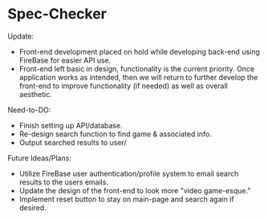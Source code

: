 # Spec-Checker

Update:
- Front-end development placed on hold while developing back-end using FireBase for easier API use.
- Front-end left basic in design, functionality is the current priority. Once application works
  as intended, then we will return to further develop the front-end to improve functionality (if needed)
  as well as overall aesthetic. 
  
Need-to-DO:
- Finish setting up API/database.
- Re-design search function to find game & associated info.
- Output searched results to user/

Future Ideas/Plans: 
- Utilize FireBase user authentication/profile system to email search results to the users emails.
- Update the design of the front-end to look more "video game-esque."
- Implement reset button to stay on main-page and search again if desired.
